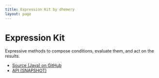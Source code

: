 ```yaml
---
title: Expression Kit by dhemery
layout: page
---
```


# Expression Kit

Expressive methods to compose conditions,
evaluate them,
and act on the results.

-   [Source (Java) on GitHub](https://github.com/dhemery/expression-kit/)
-   [API (SNAPSHOT)](1.0-SNAPSHOT/api)
